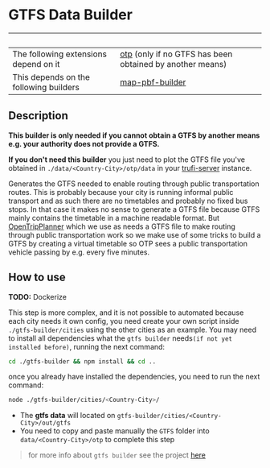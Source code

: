 # GTFS Data Builder

| &nbsp;                                 | &nbsp;                                                       |
| -------------------------------------- | ------------------------------------------------------------ |
| The following extensions depend on it  | [otp](https://github.com/trufi-association/trufi-server/tree/main/extensions/otp) (only if no GTFS has been obtained by another means) |
| This depends on the following builders | [map-pbf-builder](../map-pbf-builder)                        |



## Description

**This builder is only needed if you cannot obtain a GTFS by another means e.g. your authority does not provide a GTFS.**

**If you don't need this builder** you just need to plot the GTFS file you've obtained in `./data/<Country-City>/otp/data` in your [trufi-server](https://github.com/trufi-association/trufi-server) instance.

Generates the GTFS needed to enable routing through public transportation routes. This is probably because your city is running informal public transport and as such there are no timetables and probably no fixed bus stops. In that case it makes no sense to generate a GTFS file because GTFS mainly contains the timetable in a machine readable format. But [OpenTripPlanner](https://opentripplanner.org) which we use as needs a GTFS file to make routing through public transportation work so we make use of some tricks to build a GTFS by creating a virtual timetable so OTP sees a public transportation vehicle passing by e.g. every five minutes.

## How to use

**TODO:** Dockerize

This step is more complex, and it is not possible to automated because each city needs it own config, you need create your own script inside `./gtfs-builder/cities` using the other cities as an example.
You may need to install all dependencies what the `gtfs builder` needs`(if not yet installed before)`, running the next command:

```sh
cd ./gtfs-builder && npm install && cd ..
```

once you already have installed the dependencies, you need to run the next command:

```sh
node ./gtfs-builder/cities/<Country-City>/
```

- The **gtfs data** will located on `gtfs-builder/cities/<Country-City>/out/gtfs`
- You need to copy and paste manually the `GTFS` folder into `data/<Country-City>/otp` to complete this step

> for more info about `gtfs builder` see the project [here](https://github.com/trufi-association/trufi-gtfs-builder)
